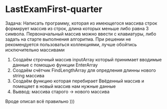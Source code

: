# LastExamFirst-quarter

Задача: Написать программу, которая из имеющегося массива строк формирует массив из строк, длина которых меньше либо равна 3 символа. Первоначальный массив можно ввести с клавиатуры, либо задать на старте
выполнения алгоритма. При решении не рекомендуется пользоваться коллекциями, лучше обойтись
исключительно массивами


1. Создаём строчный массив inputArray который принимает вводимые данные с помощью функции EnterArray
3. Создаём счётчик FindLengthArray для опредления  длинны нового string массива 
4. Создаём функцию которая перебирает Ввёденный массив и помещяет в новый массив нам нужные данные
5. Выввод: массива старого -> нового массива
 
 
Вроде описал всё правильно ))) 
